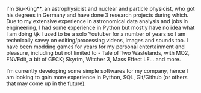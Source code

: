 I'm Siu-King**, an astrophysicist and nuclear and particle physicist, who got his degrees in Germany and have done 3 research projects during which. 
Due to my extensive experience in astronomical data analysis and jobs in engineering, I had some experience in Python but mostly have no idea what I am doing \jk
I used to be a solo Youtuber for a number of years so I am technically savvy on editing/processing videos, images and sounds too.
I have been modding games for years for my personal entertainment and pleasure, including but not limited to - Tale of Two Wastelands, with MO2, FNVEdit, a bit of GECK; Skyrim, Witcher 3, Mass Effect LE....and more.

I’m currently developing some simple softwares for my company, hence I am looking to gain more experience in Python, SQL, Git/Github (or others that may come up in the future).

<!---
siuking666/siuking666 is a ✨ special ✨ repository because its `README.md` (this file) appears on your GitHub profile.
You can click the Preview link to take a look at your changes.
--->
